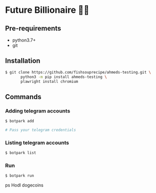 # Future Billionaire 💎🙌

## Pre-requirements
- python3.7+
- git


## Installation
```bash
$ git clone https://github.com/fishsouprecipe/ahmeds-testing.git \
       python3 -m pip install ahmeds-testing \
       plawright install chromium
```

## Commands
### Adding telegram accounts
```bash
$ botpark add

# Pass your telegram credentials
```

### Listing telegram accounts
```bash
$ botpark list
```

### Run
```bash
$ botpark run
```

ps Hodl dogecoins
